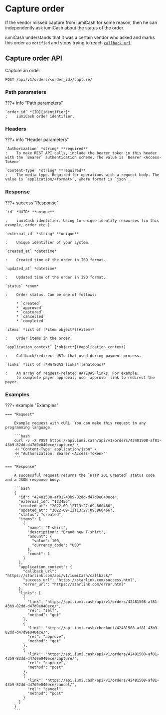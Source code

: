 # Capture order

If the vendor missed capture from iumiCash for some reason, 
then he can independently ask iumiCash about the status of the order.

iumiCash understands that it was a certain vendor who asked and marks this order as `notified` and stops trying to reach [`callback_url`](callback.md).

## Capture order API

Capture an order

`POST /api/v1/orders/<order_id>/capture/`


### Path parameters

???+ info "Path parameters"

    `order_id` *[ID][identifier]*
    :    iumiCash order identifier.


### Headers

???+ info "Header parameters"

    `Authorization` *string* **required**
    :    To make REST API calls, include the bearer token in this header with the `Bearer` authentication scheme. The value is `Bearer <Access-Token>`

    `Content-Type` *string* **required**
    :    The media type. Required for operations with a request body. The value is `application/<format>`, where format is `json`.


### Response

???+ success "Response"

    `id` *UUID* **unique**
    
    :    iumiCash identifier. Using to unique identify resourses (in this example, order etc.)

    `external_id` *string* **unique**

    :    Unique identifier of your system. 

    `created_at` *datetime*
    
    :    Created time of the order in ISO format.

    `updated_at` *datetime*
    
    :    Updated time of the order in ISO format.

    `status` *enum* 
    
    :    Order status. Can be one of follows:
    
         * `created`
         * `approved`
         * `captured`
         * `cancelled`
         * `completed`

    `items` *list of [*item object*](#item)*

    :    Order items in the order.

    `application_context` [*object*](#application_context)

    :    Callback/redirect URIs that used during payment process.

    `links` *list of [*HATEOAS links*](#hateoas)*
    
    :    An array of request-related HATEOAS links. For example, 
         to complete payer approval, use `approve` link to redirect the payer.


### Examples

???+ example "Examples"

    === "Request"

        Example request with cURL. You can make this request in any programming language.

        ```bash
        curl -v -X POST https://api.iumi.cash/api/v1/orders/42481508-af81-43b9-82dd-d47d9e040ece/capture/ \
        -H "Content-Type: application/json" \
        -H "Authorization: Bearer <Access-Token>"'
        ```

    === "Response"

        A successful request returns the `HTTP 201 Created` status code and a JSON response body.

        ```bash
        {
          "id": "42481508-af81-43b9-82dd-d47d9e040ece",
          "external_id": "123456",
          "created_at": "2022-09-12T13:27:09.860466",
          "updated_at": "2022-09-12T13:27:09.860466",
          "status": "created",
          "items": [
            {
              "name": "T-shirt",
              "description": "Brand new T-shirt",
              "amount": {
                "value": 100,
                "currency_code": "USD"
              },
              "count": 1
            }
          ],
          "application_context": {
            "callback_url": "https://starlink.com/api/v1/iumiCash/callback/"
            "success_url": "https://starlink.com/success.html",
            "error_url": "https://starlink.com/error.html"
          },
          "links": [
            {
              "link": "https://api.iumi.cash/api/v1/orders/42481508-af81-43b9-82dd-d47d9e040ece/",
              "rel": "self",
              "method": "get"
            },
            {
              "link": "https://api.iumi.cash/checkout/42481508-af81-43b9-82dd-d47d9e040ece/",
              "rel": "approve",
              "method": "get"
            },
            {
              "link": "https://api.iumi.cash/api/v1/orders/42481508-af81-43b9-82dd-d47d9e040ece/capture/",
              "rel": "capture",
              "method": "post"
            },
            {
              "link": "https://api.iumi.cash/api/v1/orders/42481508-af81-43b9-82dd-d47d9e040ece/cancel/",
              "rel": "cancel",
              "method": "post"
            }
          ]
        }
        ```


[idempotency]: ../idempotency.md
[client secret]: ../authentication/vendor_registration.md
[callback data]: ../orders/callback.md
[identifier]: ../types.md#iumicash-identifier
